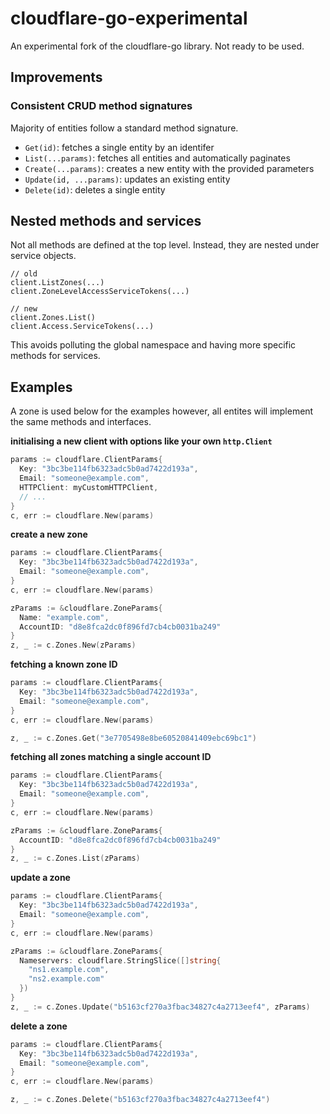 # cloudflare-go-experimental

An experimental fork of the cloudflare-go library. Not ready to be used.

## Improvements

### Consistent CRUD method signatures

Majority of entities follow a standard method signature.

- `Get(id)`: fetches a single entity by an identifer
- `List(...params)`: fetches all entities and automatically paginates
- `Create(...params)`: creates a new entity with the provided parameters
- `Update(id, ...params)`: updates an existing entity
- `Delete(id)`: deletes a single entity

## Nested methods and services

Not all methods are defined at the top level. Instead, they are nested under
service objects.

```golang
// old
client.ListZones(...)
client.ZoneLevelAccessServiceTokens(...)

// new
client.Zones.List()
client.Access.ServiceTokens(...)
```

This avoids polluting the global namespace and having more specific methods
for services.

## Examples

A zone is used below for the examples however, all entites will implement the
same methods and interfaces.

**initialising a new client with options like your own `http.Client`**

```go
params := cloudflare.ClientParams{
  Key: "3bc3be114fb6323adc5b0ad7422d193a",
  Email: "someone@example.com",
  HTTPClient: myCustomHTTPClient,
  // ...
}
c, err := cloudflare.New(params)
```

**create a new zone**

```go
params := cloudflare.ClientParams{
  Key: "3bc3be114fb6323adc5b0ad7422d193a",
  Email: "someone@example.com",
}
c, err := cloudflare.New(params)

zParams := &cloudflare.ZoneParams{
  Name: "example.com",
  AccountID: "d8e8fca2dc0f896fd7cb4cb0031ba249"
}
z, _ := c.Zones.New(zParams)
```

**fetching a known zone ID**

```go
params := cloudflare.ClientParams{
  Key: "3bc3be114fb6323adc5b0ad7422d193a",
  Email: "someone@example.com",
}
c, err := cloudflare.New(params)

z, _ := c.Zones.Get("3e7705498e8be60520841409ebc69bc1")
```

**fetching all zones matching a single account ID**

```go
params := cloudflare.ClientParams{
  Key: "3bc3be114fb6323adc5b0ad7422d193a",
  Email: "someone@example.com",
}
c, err := cloudflare.New(params)

zParams := &cloudflare.ZoneParams{
  AccountID: "d8e8fca2dc0f896fd7cb4cb0031ba249"
}
z, _ := c.Zones.List(zParams)
```

**update a zone**

```go
params := cloudflare.ClientParams{
  Key: "3bc3be114fb6323adc5b0ad7422d193a",
  Email: "someone@example.com",
}
c, err := cloudflare.New(params)

zParams := &cloudflare.ZoneParams{
  Nameservers: cloudflare.StringSlice([]string{
    "ns1.example.com",
    "ns2.example.com"
  })
}
z, _ := c.Zones.Update("b5163cf270a3fbac34827c4a2713eef4", zParams)
```

**delete a zone**

```go
params := cloudflare.ClientParams{
  Key: "3bc3be114fb6323adc5b0ad7422d193a",
  Email: "someone@example.com",
}
c, err := cloudflare.New(params)

z, _ := c.Zones.Delete("b5163cf270a3fbac34827c4a2713eef4")
```
